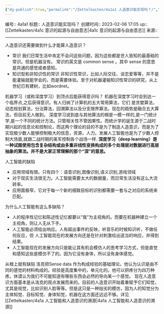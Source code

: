```yaml
---
{"dg-publish":true,"permalink":"/Zettelkasten/4a1a1 人造意识能实现吗？/","dgPassFrontmatter":true}
---
```


编号:: 4a1a1
标题:: 人造意识能实现吗？
创建时间:: 2023-02-06 17:05
up:: [[Zettelkasten/4a1c 意识的起源与自由意志\|4a1c 意识的起源与自由意志]]
来源:: 

---

人造意识还需要做到什么才能算人造意识？
- 常识
我们日常生活中肯定不会问这些问题，因为这些都是世人皆知的最基础的常识。但是机器没有。
常识的英文是 common sense 。其中 sense 的意思是共通的感觉或者感知。
- 知识型和非知识性的常识
非知识性常识，比如人际交往、谈恋爱等等，并不是能灌输就能学会的，而是需要体验。至于对机器灌输知识性常识的研究，从上世纪已有建树，比如wordnet。

机器学习（或称深度学习）到顶点后能获得意识吗？
机器在深度学习时会到达一个临界点,之后获得意识。有人归纳了计算机的五大常用算法，它们 是贪婪算法，动态规划算法，分治算法，回溯算法以及分支限界算法。现在的趋势是融合五大算法，但目前无人做到。
深度学习说到底与其他算法的根是一模一样的,是一门统计学,是一个不同的统计方法。只管相关性不管因果性。而统计学的诞生源于二战时期兴起的信息论和控制论，而这两个理论的目的不是为了制造人造意识，而是为了实现极少数人能够控制极大的信息，资源，人力。发展人工智能也是为了少数人控制大场面,就跟二战时期的美军控制各个战场一样.
**深度学习（deep learning）是一种试图使用包含复杂结构或由多重非线性变换构成的多个处理层对数据进行高层抽象的算法。并不是大家正常理解的那个“深”的意思。**

人工智能的缺陷
- 应用领域有限。只有四个：语音识别,图像识别,语义识别,游戏领域
- 对于现实生活很无力。人工智能需要太大的数据量，而日常生活没有这么大流转率。
- 应用面极窄，它对于每一个新的细致目标的识别都需要一套与之对应的系统来匹配。

为什么人工智能有这么多缺陷？
- 人的程序性记忆和陈述性记忆都要以“我”为主视角的。而要在机器种建立一个主视角，则让人无从下手。
- 人工智能必须给出响应。人有超出事件的反映，听音乐的时候知识听，不做任何反应，但
人工智能现在的发展方向还是在针对刺激给出适当的响应，并得到结果。
- 人工智能现在的发展方向只是能让其有机会模仿人的思考学习方式，但是直觉和感知这些是模仿不了的。因为它没有身体，所以没有身体感觉。

从根上就有缺陷
洛克把Sense data 作为构成经验的基础理论。他认为认识是由不同的感觉的材料构成的。经验是高度集中的，单元化的。他可以把疼分为四万种疼。休谟认为我们不可能知道有哪些东西会必然的导向某一个感觉。
现在人造意识方面基本是从洛克的观点发展而来的。目前的人造意识开始着重赋予它们知觉，尤其是视觉，比如识别人脸等等。但是这只是一种拙劣的模仿，因为人的知觉分为主体知觉、目标知觉、身体知觉，机器在这方面还远远不够。详见[[Zettelkasten/4a1a 人工智能和人造意识的溯源\|4a1a 人工智能和人造意识的溯源]]



